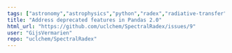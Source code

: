 ```yaml
---
tags: ["astronomy","astrophysics","python","radex","radiative-transfer"]
title: "Address deprecated features in Pandas 2.0"
html_url: "https://github.com/uclchem/SpectralRadex/issues/9"
user: "GijsVermarien"
repo: "uclchem/SpectralRadex"
---
```


